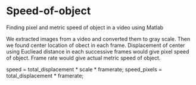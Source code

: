 # Speed-of-object
Finding pixel and metric speed of object in a video using Matlab

We extracted images from a video and converted them to gray scale. Then we found center location of obect in each frame. Displacement of center using Eucliead distance in each successive frames would give pixel speed of object. Frame rate would give actual metric speed of object.

speed = total_displacement * scale * framerate;
speed_pixels = total_displacement * framerate;
